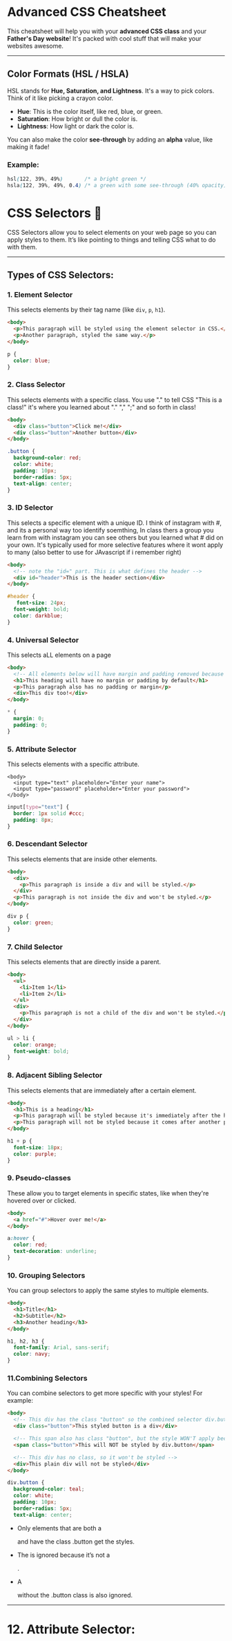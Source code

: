 # Advanced CSS Cheatsheet 

This cheatsheet will help you with your **advanced CSS class** and your 
**Father's Day website**! It's packed with cool stuff that will make your websites awesome.

---
##  **Color Formats (HSL / HSLA)**

HSL stands for **Hue, Saturation, and Lightness**. It's a way to pick colors. 
Think of it like picking a crayon color.

- **Hue**: This is the color itself, like red, blue, or green.
- **Saturation**: How bright or dull the color is.
- **Lightness**: How light or dark the color is.

You can also make the color **see-through** by adding an **alpha** value, 
like making it fade!

### Example:
```css
hsl(122, 39%, 49%)       /* a bright green */
hsla(122, 39%, 49%, 0.4) /* a green with some see-through (40% opacity) */
```
# CSS Selectors 🧭

CSS Selectors allow you to select elements on your web page so you can apply 
styles to them. It’s like pointing to things and telling CSS what to do with them.

---

## Types of CSS Selectors:

### 1. **Element Selector**
This selects elements by their tag name (like `div`, `p`, `h1`).

```html
<body>
  <p>This paragraph will be styled using the element selector in CSS.</p>
  <p>Another paragraph, styled the same way.</p>
</body>
```

```css
p {
  color: blue;
}
```
### 2. **Class Selector**
This selects elements with a specific class. You use "." to tell CSS "This is a class!" 
it's where you learned about "." "," ";" and so forth in class!
```html
<body>
  <div class="button">Click me!</div>
  <div class="button">Another button</div>
</body>

```

```css
.button {
  background-color: red;
  color: white;
  padding: 10px;
  border-radius: 5px;
  text-align: center;
}
```

### 3. **ID Selector**
This selects a specific element with a unique ID. I think of instagram with #, 
and its a personal way too identify soemthing, In class thers a group you learn from
with instagram you can see others but you learned what # did on your own.
It's typically used for more selective features where it wont apply to many 
(also better to use for JAvascript if i remember right)

```html
<body>
  <!-- note the "id=" part. This is what defines the header -->
  <div id="header">This is the header section</div>
</body>

```

```css
#header {
   font-size: 24px;
  font-weight: bold;
  color: darkblue;
}
```

### 4. **Universal Selector**
This selects aLL elements on a page

```html
<body>
  <!-- All elements below will have margin and padding removed because of the universal selector -->
  <h1>This heading will have no margin or padding by default</h1>
  <p>This paragraph also has no padding or margin</p>
  <div>This div too!</div>
</body>

```

```css
* {
  margin: 0;
  padding: 0;
}
```
### 5. **Attribute Selector**

This selects elements with a specific attribute.

```html:
<body>
  <input type="text" placeholder="Enter your name">
  <input type="password" placeholder="Enter your password">
</body>
````

```css
input[type="text"] {
  border: 1px solid #ccc;
  padding: 8px;
}
```

### 6. **Descendant Selector**
This selects elements that are inside other elements.
```html
<body>
  <div>
    <p>This paragraph is inside a div and will be styled.</p>
  </div>
  <p>This paragraph is not inside the div and won't be styled.</p>
</body>

```

```css
div p {
  color: green;
}
```

### 7. **Child Selector**
This selects elements that are directly inside a parent.

```html
<body>
  <ul>
    <li>Item 1</li>
    <li>Item 2</li>
  </ul>
  <div>
    <p>This paragraph is not a child of the div and won't be styled.</p>
  </div>
</body>

```

```css
ul > li {
  color: orange;
  font-weight: bold;
}
```


### 8. **Adjacent Sibling Selector**
This selects elements that are immediately after a certain element.
```html
<body>
  <h1>This is a heading</h1>
  <p>This paragraph will be styled because it's immediately after the heading.</p>
  <p>This paragraph will not be styled because it comes after another paragraph.</p>
</body>
```

```css
h1 + p {
  font-size: 18px;
  color: purple;
}
```

### 9. **Pseudo-classes**

These allow you to target elements in specific states, like
when they're hovered over or clicked.

```html
<body>
  <a href="#">Hover over me!</a>
</body>
```

```css
a:hover {
  color: red;
  text-decoration: underline;
}
```

### 10. **Grouping Selectors**
You can group selectors to apply the same styles to multiple elements.
```html
<body>
  <h1>Title</h1>
  <h2>Subtitle</h2>
  <h3>Another heading</h3>
</body>

```

```css
h1, h2, h3 {
  font-family: Arial, sans-serif;
  color: navy;
}
```

### 11.Combining Selectors

You can combine selectors to get more specific with your styles! For example:

```html
<body>
  <!-- This div has the class "button" so the combined selector div.button will apply -->
  <div class="button">This styled button is a div</div>

  <!-- This span also has class "button", but the style WON'T apply because it's not a div -->
  <span class="button">This will NOT be styled by div.button</span>

  <!-- This div has no class, so it won't be styled -->
  <div>This plain div will not be styled</div>
</body>

```

```css
div.button {
  background-color: teal;
  color: white;
  padding: 10px;
  border-radius: 5px;
  text-align: center;
```

-  Only elements that are both a <div> and have the class .button get the styles.

-  The <span class="button"> is ignored because it’s not a <div>.

-  A <div> without the .button class is also ignored.

---
# 12. Attribute Selector: 































































